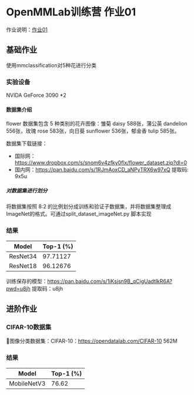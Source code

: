# OpenMMLab训练营 作业01

作业说明：[作业01](https://github.com/open-mmlab/OpenMMLabCamp/issues/10)

## 基础作业

使用mmclassification对5种花进行分类

### 实验设备

NVIDA GeForce 3090 *2 

#### 数据集介绍

flower 数据集包含 5 种类别的花卉图像：雏菊 daisy 588张，蒲公英 dandelion 556张，玫瑰 rose 583张，向日葵 sunflower 536张，郁金香 tulip 585张。

数据集下载链接：

- 国际网：https://www.dropbox.com/s/snom6v4zfky0flx/flower_dataset.zip?dl=0
- 国内网：https://pan.baidu.com/s/1RJmAoxCD_aNPyTRX6w97xQ 提取码: 9x5u

##### 对数据集进行划分

将数据集按照 8:2 的比例划分成训练和验证子数据集，并将数据集整理成 ImageNet的格式。可通过split_dataset_imageNet.py 脚本实现

### 结果

| Model    | Top-1 (%) |
| -------- | --------- |
| ResNet34 | 97.71127  |
 | ResNet18| 96.12676|

训练保存的模型：https://pan.baidu.com/s/1iKsjsn9B_qCigUadtlkR6A?pwd=u8jh  提取码：u8jh

## 进阶作业

### CIFAR-10数据集

🚥图像分类数据集：CIFAR-10：https://opendatalab.com/CIFAR-10 562M

### 结果

| Model       | Top-1 (%) |
| ----------- | --------- |
| MobileNetV3 | 76.62   |

